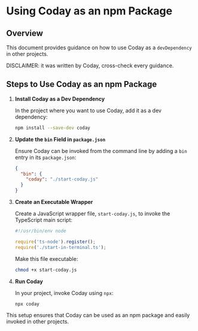 # Using Coday as an npm Package

## Overview
This document provides guidance on how to use Coday as a `devDependency` in other projects.

DISCLAIMER: it was written by Coday, cross-check every guidance.

## Steps to Use Coday as an npm Package

1. **Install Coday as a Dev Dependency**

   In the project where you want to use Coday, add it as a dev dependency:
   ```sh
   npm install --save-dev coday
   ```

2. **Update the `bin` Field in `package.json`**

   Ensure Coday can be invoked from the command line by adding a `bin` entry in its `package.json`:
   ```json
   {
     "bin": {
       "coday": "./start-coday.js"
     }
   }
   ```

3. **Create an Executable Wrapper**

   Create a JavaScript wrapper file, `start-coday.js`, to invoke the TypeScript main script:
   ```javascript
   #!/usr/bin/env node

   require('ts-node').register();
   require('./start-in-terminal.ts');
   ```

   Make this file executable:
   ```sh
   chmod +x start-coday.js
   ```

4. **Run Coday**

   In your project, invoke Coday using `npx`:
   ```sh
   npx coday
   ```

This setup ensures that Coday can be used as an npm package and easily invoked in other projects.

